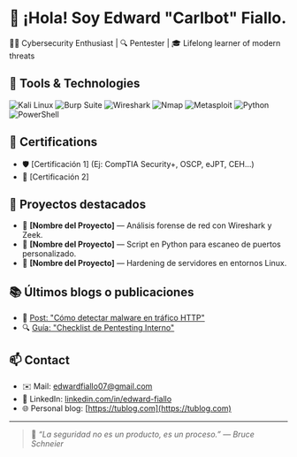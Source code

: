 # 👋 ¡Hola! Soy Edward "Carlbot" Fiallo.

🧑‍💻 Cybersecurity Enthusiast  | 🔍 Pentester | 🎓 Lifelong learner of modern threats

## 🧰 Tools & Technologies

![Kali Linux](https://img.shields.io/badge/Kali_Linux-557C94?style=flat&logo=linux&logoColor=white)
![Burp Suite](https://img.shields.io/badge/Burp_Suite-FF6F00?style=flat&logo=burp-suite&logoColor=white)
![Wireshark](https://img.shields.io/badge/Wireshark-1679A7?style=flat&logo=wireshark&logoColor=white)
![Nmap](https://img.shields.io/badge/Nmap-000000?style=flat)
![Metasploit](https://img.shields.io/badge/Metasploit-4A4A4A?style=flat)
![Python](https://img.shields.io/badge/Python-3776AB?style=flat&logo=python&logoColor=white)
![PowerShell](https://img.shields.io/badge/PowerShell-5391FE?style=flat&logo=powershell&logoColor=white)

## 📜 Certifications

- 🛡️ [Certificación 1] (Ej: CompTIA Security+, OSCP, eJPT, CEH...)
- 🧠 [Certificación 2]

## 📁 Proyectos destacados

- 🔐 **[Nombre del Proyecto]** — Análisis forense de red con Wireshark y Zeek.
- 🧪 **[Nombre del Proyecto]** — Script en Python para escaneo de puertos personalizado.
- 🔎 **[Nombre del Proyecto]** — Hardening de servidores en entornos Linux.

## 📚 Últimos blogs o publicaciones

- 📝 [Post: "Cómo detectar malware en tráfico HTTP"](enlace)
- 🔍 [Guía: "Checklist de Pentesting Interno"](enlace)

## 📫 Contact

- ✉️ Mail: edwardfiallo07@gmail.com  
- 💼 LinkedIn: [linkedin.com/in/edward-fiallo](https://linkedin.com/in/edward-fiallo)
- 🌐 Personal blog: [https://tublog.com](https://tublog.com)

---

> 🧠 *“La seguridad no es un producto, es un proceso.” — Bruce Schneier*
